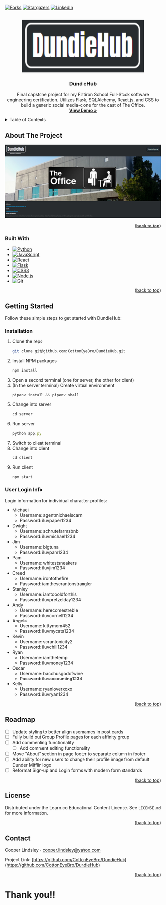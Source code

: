 <a name="readme-top"></a>

<!-- PROJECT SHIELDS -->
<!--
*** I'm using markdown "reference style" links for readability.
*** Reference links are enclosed in brackets [ ] instead of parentheses ( ).
*** See the bottom of this document for the declaration of the reference variables
*** for forks-url, LinkedIn-url, etc. This is an optional, concise syntax you may use.
*** https://www.markdownguide.org/basic-syntax/#reference-style-links
-->
[![Forks][forks-shield]][forks-url]
[![Stargazers][stars-shield]][stars-url]
[![LinkedIn][linkedin-shield]][linkedin-url]




<!-- PROJECT LOGO -->
<br />
<div align="center">
  <a href="https://github.com/CottonEyeBro/DundieHub">
    <img src="images/logo.png" alt="Logo" width="395" height="170">
  </a>

<h3 align="center">DundieHub</h3>

  <p align="center">
    Final capstone project for my Flatiron School Full-Stack software engineering certification. Utilizes Flask, SQLAlchemy, React.js, and CSS to build a generic social media-clone for the cast of The Office.
    <br />
    <a href="https://www.loom.com/share/f8004735aeb54766a2f292d0da0c27a3"><strong>View Demo »</strong></a>
  </p>
</div>



<!-- TABLE OF CONTENTS -->
<details>
  <summary>Table of Contents</summary>
  <ol>
    <li>
      <a href="#about-the-project">About The Project</a>
      <ul>
        <li><a href="#built-with">Built With</a></li>
      </ul>
    </li>
    <li>
      <a href="#getting-started">Getting Started</a>
      <ul>
        <li><a href="#installation">Installation</a></li>
        <li><a href="#user-logins">User Login Info</a></li>
      </ul>
    </li>
    <li><a href="#roadmap">Roadmap</a></li>
    <li><a href="#license">License</a></li>
    <li><a href="#contact">Contact</a></li>
  </ol>
</details>



<!-- ABOUT THE PROJECT -->
## About The Project

![Product Name Screen Shot][product-screenshot]

<p align="right">(<a href="#readme-top">back to top</a>)</p>



### Built With

* [![Python][Python.py]][Python-url]
* [![JavaScript][Javascript]][Javascript-url]
* [![React][React.js]][React-url]
* [![Flask][flask]][flask-url]
* [![CSS3][css]][css-url]
* [![Node.js][node.js]][node.js-url]
* [![Git][git-scm]][git-url]

<p align="right">(<a href="#readme-top">back to top</a>)</p>




<!-- GETTING STARTED -->
## Getting Started

Follow these simple steps to get started with DundieHub:

### Installation

1. Clone the repo
   ```sh
   git clone git@github.com:CottonEyeBro/DundieHub.git
   ```
2. Install NPM packages
   ```sh
   npm install
   ```
3. Open a second terminal (one for server, the other for client)
4. (In the server terminal) Create virtual environment
   ```js
   pipenv install && pipenv shell
   ```
5. Change into server
   ```js
   cd server
   ```
5. Run server
   ```js
   python app.py
   ```
6. Switch to client terminal
7. Change into client
   ```js
   cd client
   ```
8. Run client
   ```js
   npm start
   ```

### User Login Info

Login information for individual character profiles:
- Michael
  - Username: agentmichaelscarn
  - Password: iluvpaper1234
- Dwight
  - Username: schrutefarmsbnb
  - Password: iluvmichael1234
- Jim
  - Username: bigtuna
  - Password: iluvpam1234
- Pam
  - Username: whitestsneakers
  - Password: iluvjim1234
- Creed
  - Username: irontothefire
  - Password: iamthescrantonstrangler
- Stanley
  - Username: iamtoooldforthis
  - Password: iluvpretzelday1234
- Andy
  - Username: herecomestreble
  - Password: iluvcornell1234
- Angela
  - Username: kittymom452
  - Password: iluvmycats1234
- Kevin
  - Username: scrantonicity2
  - Password: iluvchili1234
- Ryan
  - Username: iamthetemp
  - Password: iluvmoney1234
- Oscar
  - Username: bacchusgodofwine
  - Password: iluvaccounting1234
- Kelly
  - Username: ryanloverxoxo
  - Password: iluvryan1234

<p align="right">(<a href="#readme-top">back to top</a>)</p>



<!-- ROADMAP -->
## Roadmap

- [ ] Update styling to better align usernames in post cards
- [ ] Fully build out Group Profile pages for each affinity group
- [ ] Add commenting functionality
    - [ ] Add comment editing functionality
- [ ] Move "About" section in page footer to separate column in footer
- [ ] Add ability for new users to change their profile image from default Dunder Mifflin logo
- [ ] Reformat Sign-up and Login forms with modern form standards

<p align="right">(<a href="#readme-top">back to top</a>)</p>




<!-- LICENSE -->
## License

Distributed under the Learn.co Educational Content License. See `LICENSE.md` for more information.

<p align="right">(<a href="#readme-top">back to top</a>)</p>



<!-- CONTACT -->
## Contact

Cooper Lindsley - cooper.lindsley@yahoo.com

Project Link: [https://github.com/CottonEyeBro/DundieHub](https://github.com/CottonEyeBro/DundieHub)

<p align="right">(<a href="#readme-top">back to top</a>)</p>




# Thank you!!

<!-- MARKDOWN LINKS & IMAGES -->
<!-- https://www.markdownguide.org/basic-syntax/#reference-style-links -->
[forks-shield]: https://img.shields.io/github/forks/CottonEyeBro/DundieHub.svg?style=for-the-badge
[forks-url]: https://github.com/CottonEyeBro/DundieHub/network/members
[stars-shield]: https://img.shields.io/github/stars/CottonEyeBro/DundieHub.svg?style=for-the-badge
[stars-url]: https://github.com/CottonEyeBro/DundieHub/stargazers
[linkedin-shield]: https://img.shields.io/badge/-LinkedIn-black.svg?style=for-the-badge&logo=linkedin&colorB=555
[linkedin-url]: https://www.linkedin.com/in/cooper-lindsley/
[product-screenshot]: images/Screenshot.png
[React.js]: https://img.shields.io/badge/React-20232A?style=for-the-badge&logo=react&logoColor=61DAFB
[React-url]: https://reactjs.org/
[Python.py]: https://img.shields.io/badge/Python-3776AB?style=for-the-badge&logo=python&logoColor=white
[Python-url]: https://www.python.org/
[flask]: https://img.shields.io/badge/Flask-000000?style=for-the-badge&logo=flask&logoColor=white
[flask-url]: https://flask.palletsprojects.com/en/3.0.x/
[css]: https://img.shields.io/badge/CSS3-1572B6?style=for-the-badge&logo=css3&logoColor=white
[css-url]: https://developer.mozilla.org/en-US/docs/Web/CSS
[node.js]: https://img.shields.io/badge/Node.js-43853D?style=for-the-badge&logo=node.js&logoColor=white
[node.js-url]: https://nodejs.org/en
[Javascript]: https://img.shields.io/badge/JavaScript-323330?style=for-the-badge&logo=javascript&logoColor=F7DF1E
[Javascript-url]: https://www.javascript.com/
[git-scm]: https://img.shields.io/badge/GIT-E44C30?style=for-the-badge&logo=git&logoColor=white
[git-url]: https://git-scm.com/

